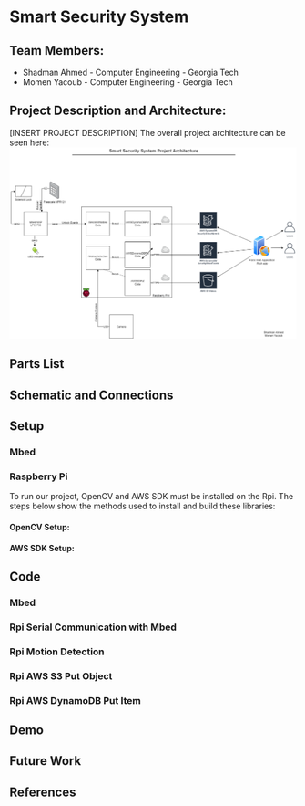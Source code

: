 # Smart Security System

## Team Members:
  * Shadman Ahmed - Computer Engineering - Georgia Tech
  * Momen Yacoub - Computer Engineering -  Georgia Tech

## Project Description and Architecture:
[INSERT PROJECT DESCRIPTION]
The overall project architecture can be seen here:
![ECE 4180 Final Project Architecture](https://github.com/sahmed85/SmartSecuritySystem/blob/master/ECE%204180%20Final%20Project%20Architecture.png?raw=true)

## Parts List

## Schematic and Connections

## Setup
### Mbed
### Raspberry Pi
To run our project, OpenCV and AWS SDK must be installed on the Rpi. The steps below show the methods used to install and build these libraries:

#### OpenCV Setup:

#### AWS SDK Setup:

## Code
### Mbed 
### Rpi Serial Communication with Mbed
### Rpi Motion Detection
### Rpi AWS S3 Put Object
### Rpi AWS DynamoDB Put Item

## Demo

## Future Work

## References
